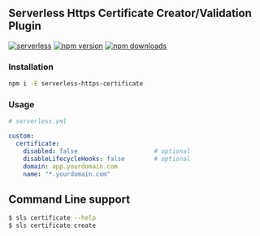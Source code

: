 ## Serverless Https Certificate Creator/Validation Plugin
[![serverless](http://public.serverless.com/badges/v3.svg)](http://www.serverless.com)
[![npm version](https://badge.fury.io/js/serverless-https-certificate.svg)](https://badge.fury.io/js/serverless-https-certificate)
[![npm downloads](https://img.shields.io/npm/dt/serverless-https-certificate.svg?style=flat)](https://www.npmjs.com/package/serverless-https-certificate)

### Installation
```bash
npm i -E serverless-https-certificate
```

### Usage
```yaml
# serverless.yml

custom:
  certificate:
    disabled: false                     # optional
    disableLifecycleHooks: false        # optional
    domain: app.yourdomain.com
    name: "*.yourdomain.com"

```

## Command Line support
```bash
$ sls certificate --help
$ sls certificate create
```
